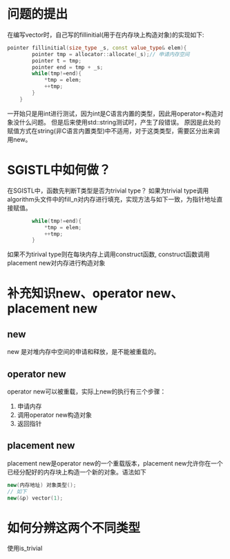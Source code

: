 # 问题的提出
在编写vector时，自己写的fillinitial(用于在内存块上构造对象)的实现如下:
```C++
pointer fillinitial(size_type _s, const value_type& elem){
        pointer tmp = allocator::allocate(_s);// 申请内存空间
        pointer t = tmp;
        pointer end = tmp + _s;
        while(tmp!=end){
            *tmp = elem;
            ++tmp;
        }
    }
```
一开始只是用int进行测试，因为int是C语言内置的类型，因此用operator=构造对象没什么问题。
但是后来使用std::string测试时，产生了段错误。
原因是此处的赋值方式在string(非C语言内置类型)中不适用，对于这类类型，需要区分出来调用new。

# SGISTL中如何做？
在SGISTL中，函数先判断T类型是否为trivial type？
如果为trivial type调用algorithm头文件中的fill_n对内存进行填充，实现方法与如下一致，为指针地址直接赋值。
```C++
        while(tmp!=end){
            *tmp = elem;
            ++tmp;
        }
```
如果不为tirival type则在每块内存上调用construct函数,
construct函数调用placement new对内存进行构造对象

# 补充知识new、operator new、 placement new
## new
new 是对堆内存中空间的申请和释放，是不能被重载的。
## operator new
operator new可以被重载，实际上new的执行有三个步骤：
1. 申请内存 
2. 调用operator new构造对象 
3. 返回指针

## placement new
placement new是operator new的一个重载版本，placement new允许你在一个已经分配好的内存块上构造一个新的对象。语法如下
```C++
new(内存地址) 对象类型();
// 如下
new(&p) vector(1);
```

# 如何分辨这两个不同类型
使用is_trivial<template _Ty>()判断一个类型是否为trivial类型
```C++
is_trivial<std::string>();// 返回false
is_trivial<int>();// 返回true
```